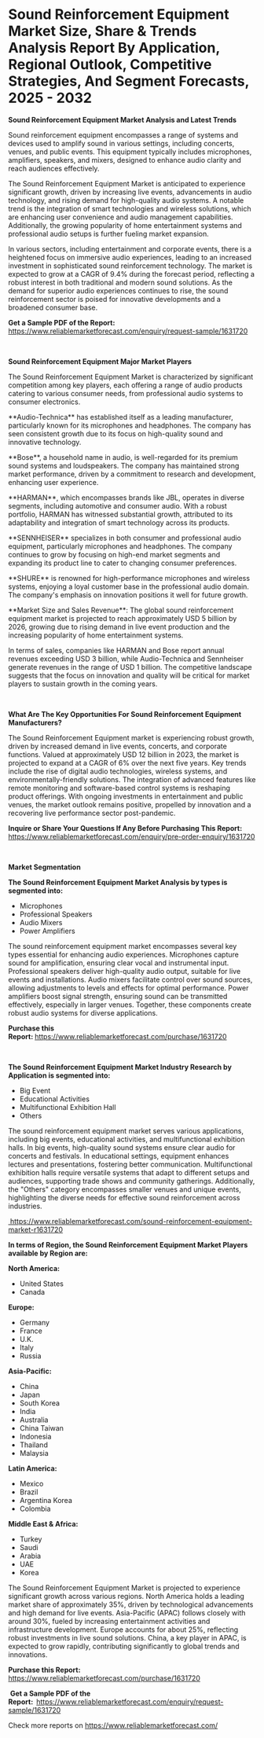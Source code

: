 <p><h1>Sound Reinforcement Equipment Market Size, Share & Trends Analysis Report By Application, Regional Outlook, Competitive Strategies, And Segment Forecasts, 2025 - 2032</h1></p><p><strong>Sound Reinforcement Equipment Market Analysis and Latest Trends</strong></p>
<p><p>Sound reinforcement equipment encompasses a range of systems and devices used to amplify sound in various settings, including concerts, venues, and public events. This equipment typically includes microphones, amplifiers, speakers, and mixers, designed to enhance audio clarity and reach audiences effectively.</p><p>The Sound Reinforcement Equipment Market is anticipated to experience significant growth, driven by increasing live events, advancements in audio technology, and rising demand for high-quality audio systems. A notable trend is the integration of smart technologies and wireless solutions, which are enhancing user convenience and audio management capabilities. Additionally, the growing popularity of home entertainment systems and professional audio setups is further fueling market expansion.</p><p>In various sectors, including entertainment and corporate events, there is a heightened focus on immersive audio experiences, leading to an increased investment in sophisticated sound reinforcement technology. The market is expected to grow at a CAGR of 9.4% during the forecast period, reflecting a robust interest in both traditional and modern sound solutions. As the demand for superior audio experiences continues to rise, the sound reinforcement sector is poised for innovative developments and a broadened consumer base.</p></p>
<p><strong>Get a Sample PDF of the Report:&nbsp;</strong> <a href="https://www.reliablemarketforecast.com/enquiry/request-sample/1631720?utm_campaign=3327&utm_medium=2&utm_source=Github&utm_content=ia&utm_term=10042025&utm_id=sound-reinforcement-equipment">https://www.reliablemarketforecast.com/enquiry/request-sample/1631720</a></p>
<p>&nbsp;</p>
<p><strong>Sound Reinforcement Equipment Major Market Players</strong></p>
<p><p>The Sound Reinforcement Equipment Market is characterized by significant competition among key players, each offering a range of audio products catering to various consumer needs, from professional audio systems to consumer electronics.</p><p>**Audio-Technica** has established itself as a leading manufacturer, particularly known for its microphones and headphones. The company has seen consistent growth due to its focus on high-quality sound and innovative technology. </p><p>**Bose**, a household name in audio, is well-regarded for its premium sound systems and loudspeakers. The company has maintained strong market performance, driven by a commitment to research and development, enhancing user experience.</p><p>**HARMAN**, which encompasses brands like JBL, operates in diverse segments, including automotive and consumer audio. With a robust portfolio, HARMAN has witnessed substantial growth, attributed to its adaptability and integration of smart technology across its products.</p><p>**SENNHEISER** specializes in both consumer and professional audio equipment, particularly microphones and headphones. The company continues to grow by focusing on high-end market segments and expanding its product line to cater to changing consumer preferences.</p><p>**SHURE** is renowned for high-performance microphones and wireless systems, enjoying a loyal customer base in the professional audio domain. The company's emphasis on innovation positions it well for future growth.</p><p>**Market Size and Sales Revenue**: The global sound reinforcement equipment market is projected to reach approximately USD 5 billion by 2026, growing due to rising demand in live event production and the increasing popularity of home entertainment systems. </p><p>In terms of sales, companies like HARMAN and Bose report annual revenues exceeding USD 3 billion, while Audio-Technica and Sennheiser generate revenues in the range of USD 1 billion. The competitive landscape suggests that the focus on innovation and quality will be critical for market players to sustain growth in the coming years.</p></p>
<p>&nbsp;</p>
<p><strong>What Are The Key Opportunities For Sound Reinforcement Equipment Manufacturers?</strong></p>
<p><p>The Sound Reinforcement Equipment market is experiencing robust growth, driven by increased demand in live events, concerts, and corporate functions. Valued at approximately USD 12 billion in 2023, the market is projected to expand at a CAGR of 6% over the next five years. Key trends include the rise of digital audio technologies, wireless systems, and environmentally-friendly solutions. The integration of advanced features like remote monitoring and software-based control systems is reshaping product offerings. With ongoing investments in entertainment and public venues, the market outlook remains positive, propelled by innovation and a recovering live performance sector post-pandemic.</p></p>
<p><strong>Inquire or Share Your Questions If Any Before Purchasing This Report:</strong> <a href="https://www.reliablemarketforecast.com/enquiry/pre-order-enquiry/1631720?utm_campaign=3327&utm_medium=2&utm_source=Github&utm_content=ia&utm_term=10042025&utm_id=sound-reinforcement-equipment">https://www.reliablemarketforecast.com/enquiry/pre-order-enquiry/1631720</a></p>
<p>&nbsp;</p>
<p><strong>Market Segmentation</strong></p>
<p><strong>The Sound Reinforcement Equipment Market Analysis by types is segmented into:</strong></p>
<p><ul><li>Microphones</li><li>Professional Speakers</li><li>Audio Mixers</li><li>Power Amplifiers</li></ul></p>
<p><p>The sound reinforcement equipment market encompasses several key types essential for enhancing audio experiences. Microphones capture sound for amplification, ensuring clear vocal and instrumental input. Professional speakers deliver high-quality audio output, suitable for live events and installations. Audio mixers facilitate control over sound sources, allowing adjustments to levels and effects for optimal performance. Power amplifiers boost signal strength, ensuring sound can be transmitted effectively, especially in larger venues. Together, these components create robust audio systems for diverse applications.</p></p>
<p><strong>Purchase this Report:&nbsp;</strong><a href="https://www.reliablemarketforecast.com/purchase/1631720?utm_campaign=3327&utm_medium=2&utm_source=Github&utm_content=ia&utm_term=10042025&utm_id=sound-reinforcement-equipment">https://www.reliablemarketforecast.com/purchase/1631720</a></p>
<p>&nbsp;</p>
<p><strong>The Sound Reinforcement Equipment Market Industry Research by Application is segmented into:</strong></p>
<p><ul><li>Big Event</li><li>Educational Activities</li><li>Multifunctional Exhibition Hall</li><li>Others</li></ul></p>
<p><p>The sound reinforcement equipment market serves various applications, including big events, educational activities, and multifunctional exhibition halls. In big events, high-quality sound systems ensure clear audio for concerts and festivals. In educational settings, equipment enhances lectures and presentations, fostering better communication. Multifunctional exhibition halls require versatile systems that adapt to different setups and audiences, supporting trade shows and community gatherings. Additionally, the "Others" category encompasses smaller venues and unique events, highlighting the diverse needs for effective sound reinforcement across industries.</p></p>
<p><a href="https://www.reliablemarketforecast.com/sound-reinforcement-equipment-market-r1631720?utm_campaign=3327&utm_medium=2&utm_source=Github&utm_content=ia&utm_term=10042025&utm_id=sound-reinforcement-equipment">&nbsp;https://www.reliablemarketforecast.com/sound-reinforcement-equipment-market-r1631720</a></p>
<p><strong>In terms of Region, the Sound Reinforcement Equipment Market Players available by Region are:</strong></p>
<p>
    <p> <strong> North America: </strong>
        <ul>
            <li>United States</li>
            <li>Canada</li>
        </ul>
        </p> 
    <p> <strong> Europe: </strong>
        <ul>
            <li>Germany</li>
            <li>France</li>
            <li>U.K.</li>
            <li>Italy</li>
            <li>Russia</li>
        </ul>
        </p> 
    <p> <strong> Asia-Pacific: </strong>
        <ul>
            <li>China</li>
            <li>Japan</li>
            <li>South Korea</li>
            <li>India</li>
            <li>Australia</li>
            <li>China Taiwan</li>
            <li>Indonesia</li>
            <li>Thailand</li>
            <li>Malaysia</li>
        </ul>
        </p> 
    <p> <strong> Latin America: </strong>
        <ul>
            <li>Mexico</li>
            <li>Brazil</li>
            <li>Argentina Korea</li>
            <li>Colombia</li>
        </ul>
        </p> 
    <p> <strong> Middle East & Africa: </strong>
        <ul>
            <li>Turkey</li>
            <li>Saudi</li>
            <li>Arabia</li>
            <li>UAE</li>
            <li>Korea</li>
        </ul>
    </p>
    </p>
<p><p>The Sound Reinforcement Equipment Market is projected to experience significant growth across various regions. North America holds a leading market share of approximately 35%, driven by technological advancements and high demand for live events. Asia-Pacific (APAC) follows closely with around 30%, fueled by increasing entertainment activities and infrastructure development. Europe accounts for about 25%, reflecting robust investments in live sound solutions. China, a key player in APAC, is expected to grow rapidly, contributing significantly to global trends and innovations.</p></p>
<p><strong>Purchase this Report: </strong><a href="https://www.reliablemarketforecast.com/purchase/1631720?utm_campaign=3327&utm_medium=2&utm_source=Github&utm_content=ia&utm_term=10042025&utm_id=sound-reinforcement-equipment">https://www.reliablemarketforecast.com/purchase/1631720</a></p>
<p>&nbsp;<strong>Get a Sample PDF of the Report:&nbsp;&nbsp;</strong><a href="https://www.reliablemarketforecast.com/enquiry/request-sample/1631720?utm_campaign=3327&utm_medium=2&utm_source=Github&utm_content=ia&utm_term=10042025&utm_id=sound-reinforcement-equipment">https://www.reliablemarketforecast.com/enquiry/request-sample/1631720</a></p>
<p><strong></strong></p>
<p>Check more reports on <a href="https://www.reliablemarketforecast.com/?utm_campaign=3327&utm_medium=2&utm_source=Github&utm_content=ia&utm_term=10042025&utm_id=sound-reinforcement-equipment">https://www.reliablemarketforecast.com/</a></p>